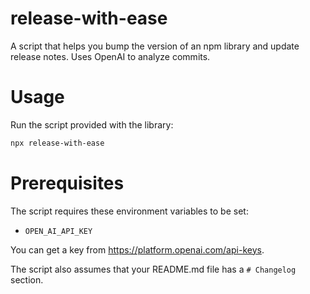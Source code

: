 # release-with-ease

A script that helps you bump the version of an npm library and update release
notes. Uses OpenAI to analyze commits.

# Usage

Run the script provided with the library:

```sh
npx release-with-ease
```

# Prerequisites

The script requires these environment variables to be set:

- `OPEN_AI_API_KEY`

You can get a key from https://platform.openai.com/api-keys.

The script also assumes that your README.md file has a `# Changelog` section.
